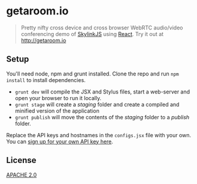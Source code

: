 getaroom.io
====

> Pretty nifty cross device and cross browser WebRTC audio/video conferencing demo of [SkylinkJS](http://github.com/Temasys/SkylinkJS) using [React](http://facebook.github.io/react/).
> Try it out at http://getaroom.io


Setup
----

You'll need node, npm and grunt installed. Clone the repo and run `npm install` to install dependencies.

- `grunt dev` will compile the JSX and Stylus files, start a web-server and open your browser to run it locally.
- `grunt stage` will create a _staging_ folder and create a compiled and minified version of the application
- `grunt publish` will move the contents of the _staging_ folder to a _publish_ folder.

Replace the API keys and hostnames in the `configs.jsx` file with your own. You can [sign up for your own API key here](https://developer.temasys.com.sg).


License
----

[APACHE 2.0](http://www.apache.org/licenses/LICENSE-2.0.html)



